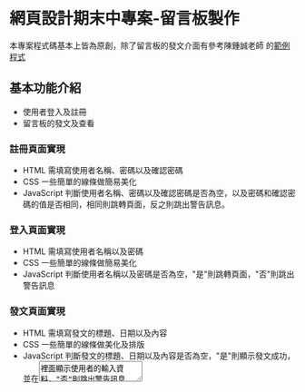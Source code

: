 # 網頁設計期末中專案-留言板製作
本專案程式碼基本上皆為原創，除了留言板的發文介面有參考陳鍾誠老師
的[範例程式](https://gitlab.com/cccnqu111/ws/-/tree/master/05-sqlite/02-blog)

基本功能介紹
---
- 使用者登入及註冊
- 留言板的發文及查看

### 註冊頁面實現
- HTML
需填寫使用者名稱、密碼以及確認密碼
- CSS 
一些簡單的線條做簡易美化
- JavaScript 
判斷使用者名稱、密碼以及確認密碼是否為空，以及密碼和確認密碼的值是否相同，相同則跳轉頁面，反之則跳出警告訊息。

### 登入頁面實現
- HTML
需填寫使用者名稱以及密碼
- CSS 
一些簡單的線條做簡易美化
- JavaScript 
判斷使用者名稱以及密碼是否為空，"是"則跳轉頁面，"否"則跳出警告訊息

### 發文頁面實現
- HTML
需填寫發文的標題、日期以及內容
- CSS 
一些簡單的線條做美化及排版
- JavaScript 
判斷發文的標題、日期以及內容是否為空，"是"則顯示發文成功，並在<textarea>裡面顯示使用者的輸入資料，"否"則跳出警告訊息

最終程式結果
---
各個頁面的互相切換皆正常，發文以及內容顯示和刪除的功能也測試ok，但因為沒有一個正式儲存資料的地方，所以每當頁面重新刷新後之前的資料便會消失。
